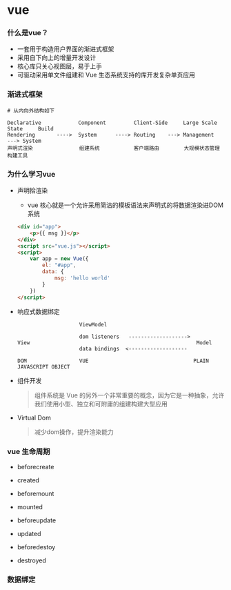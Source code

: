 # vue 

### 什么是vue？

- 一套用于构造用户界面的渐进式框架
- 采用自下向上的增量开发设计
- 核心库只关心视图层，易于上手
- 可驱动采用单文件组建和 Vue 生态系统支持的库开发复杂单页应用

###  渐进式框架

```
# 从内向外结构如下

Declarative            Component         Client-Side     Large Scale State     Build
Rendering       ---->  System      ----> Routing    ---> Management       ---> System
声明式渲染               组建系统           客户端路由        大规模状态管理          构建工具

```
### 为什么学习vue

- 声明拾渲染
    - vue 核心就是一个允许采用简洁的模板语法来声明式的将数据渲染进DOM 系统
    ```html
    <div id="app">
        <p>{{ msg }}</p>
    </div>
    <script src="vue.js"></script>
    <script>
        var app = new Vue({
            el: "#app",
            data: {
                msg: 'hello world'
            }
        })
    </script>
    ```

- 响应式数据绑定
    ```
                        ViewModel

                        dom listeners   ------------------->
    View                                                      Model
                        data bindings  <-------------------

    DOM                 VUE                                  PLAIN JAVASCRIPT OBJECT                    
    ```

- 组件开发
    > 组件系统是 Vue 的另外一个非常重要的概念，因为它是一种抽象，允许我们使用小型、独立和可附庸的组建构建大型应用

- Virtual Dom
    > 减少dom操作，提升渲染能力

### vue 生命周期

- beforecreate

- created

- beforemount

- mounted

- beforeupdate

- updated

- beforedestoy

- destroyed

### 数据绑定

